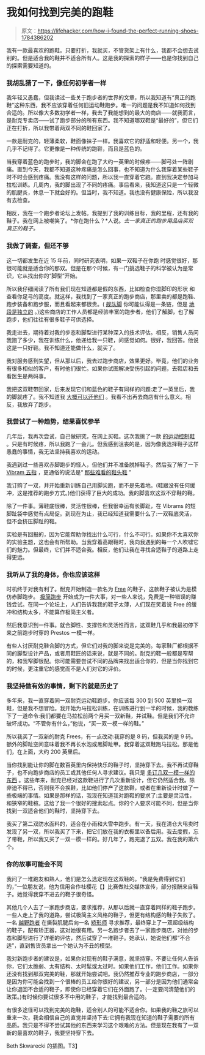 # 我如何找到完美的跑鞋

> 原文：<https://lifehacker.com/how-i-found-the-perfect-running-shoes-1784386202>

我有一款最喜欢的跑鞋。只要打折，我就买，不管货架上有什么，我都不会想去试别的。但是适合我的鞋并不适合所有人。这是我的探索的样子——也是你找到自己的探索需要知道的。



### 我胡乱猜了一下，像任何初学者一样

我年轻又愚蠢，但我读过一些关于跑步者的世界的文章，所以我知道有“真正的跑鞋”这种东西，我不应该穿着任何旧运动鞋跑步。唯一的问题是我不知道如何找到合适的。所以像大多数初学者一样，我去了我能想到的最大的商店——就我而言，是耐克专卖店——试了跑步部分的所有东西。我不知道哪双鞋是“最好的”，但它们正在打折，所以我带着两双不同的鞋回家了。

一款是耐克的，轻薄柔软，鞋面像袜子一样。我喜欢它的舒适和轻便。另一个，我几乎不记得了。它更像是一种传统的跑鞋，而且是蓝色的。

当我穿着蓝色的跑步时，我的脚会在跑了大约一英里的时候疼——脚弓处一阵剧痛。直到今天，我都不知道这种疼痛是怎么回事，也不知道为什么我穿着某些鞋子时不时会感到疼痛。我没有这样的问题，所以我一直穿着它跑。直到我决定参加马拉松训练。几周内，我的脚出现了不同的疼痛。事后看来，我知道这只是一个轻微的肌腱炎，休息一下就会好的。但当时，我不知道。我也没有健康保险，所以我没有去检查。

相反，我在一个跑步者论坛上发帖。我提到了我的训练目标，我的里程，还有我的鞋子。我在网上被嘲笑了。*你在跑什么？*人说。*去一家真正的跑步用品店买双真正的鞋子。*

### 我做了调查，但还不够

这一切都发生在近 15 年前，同时研究表明，如果一双鞋子在你跑 时感觉很好，那很可能就是适合你的那双。但是在那个时候，有一门挑选鞋子的科学被认为是常识，它从找出你的“脚型”开始。

所以我仔细阅读了所有我们现在知道都是假的东西，比如检查你湿脚印的形状 和查看你足弓的高度。就这样，我找到了一家真正的跑步商店，那里卖的都是跑鞋、跑步装备和跑步服，而且看起来都很贵。( [舰队脚](https://www.fleetfeetsports.com/) 你可能认得是一条链，但是 [地段是独立的](http://theirra.org/dealers.html) 。)这些商店的工作人员都是经验丰富的跑步者，他们了解脚，也了解跑步，他们往往有很多鞋子可供选择。

我走进去，期待着对我的步态和脚型进行某种深入的技术评估。相反，销售人员问我跑了多少，我在训练什么，他递给我一只鞋，问感觉如何。很好，我回答。他说这是一只好鞋。我不知道还能做什么，就买了。

我对服务感到失望，但从那以后，我去过跑步商店，效果更好。毕竟，他们的业务有很多相似的客户，有时他们很忙。如果你试图解决受伤引起的问题，去鞋店和去看医生是两码事。

我把这双鞋带回家，后来发现它们和蓝色的鞋子有同样的问题:走了一英里后，我的脚就疼了。我不知道我 [大概可以还他们](http://vitals.lifehacker.com/running-isn-t-cheap-1781958166) 。我看不出再去商店有什么意义。相反，我放弃了跑步。

### 我尝试了一种趋势，结果喜忧参半

几年后，我再次尝试，自己做研究，在网上买鞋。这次我挑了一款 [的运动控制鞋](https://www.shoefitter.ca/info/what-are-motion-control-stability-and-neutral-shoes/) 。只是有时候疼，所以我跑了一会儿。但我感到沮丧的是，因为像我选择鞋子这样愚蠢的事情，我无法坚持我喜欢的运动。

我遇到过一些喜欢赤脚跑步的怪人，但他们并不准备脱掉鞋子。然后我了解了一下 [Vibram 五指](https://en.wikipedia.org/wiki/Vibram_FiveFingers) ，更通俗的说法是“ [那些难看的鞋头鞋](http://regressing.deadspin.com/the-scientific-case-against-vibrams-fivefinger-running-1575132888#_ga=1.81542423.107957586.1458579463) ”

我订购了一双，并开始重新训练自己用脚尖跑，而不是先着地。(鞋跟没有任何缓冲，这是推荐的跑步方式。)他们获得了巨大的成功。我的脚喜欢这双不穿鞋的鞋。

除了一件事。薄鞋底很棒，灵活性很棒，但我很幸运有长脚趾，在 Vibrams 的短脚趾袋中感觉有点局促。到现在为止，我已经知道我需要什么了:一双鞋底灵活，但不会挤压脚趾的鞋。

实验是有回报的，因为它能帮助你找出什么可行，什么不可行。如果你不太喜欢你的实验主题，这也会有所帮助。当我穿着高跟鞋时，我向我遇到的每一个人吹嘘它们的魅力。但最终，它们并不适合我。相反，他们让我在寻找合适鞋子的道路上走得更远。

### 我听从了我的身体，你也应该这样

时机终于对我有利了。耐克开始制造一款名为 [Free](http://www.nike.com/us/en_us/c/innovation/free) 的鞋子，这款鞋子被认为是模仿赤脚跑步。 [极简跑步](https://en.wikipedia.org/wiki/Barefoot_running) 开始成为一件大事，对一些人来说，免费是一种错误的赚钱尝试。在同一个论坛上，人们告诉我我的鞋子太薄，人们现在笑着说 Free 的缓冲和结构太多，不能算作极简主义者。

然后我意识到一件事。就合脚性、支撑性和灵活性而言，这双鞋几乎和我最初停下来之前跑步时穿的 Prestos 一模一样。

有些人讨厌耐克鞋合脚的方式，但它们对我的脚来说是完美的。每家鞋厂都根据不同的脚型设计产品，或者用鞋匠的话来说，就是不同的。耐克的鞋一般都是窄帮的，和我窄脚很配。你可能需要尝试不同的品牌来找出适合你的，但是当你找到它的时候，更注重它的感觉而不是人们对它的评价。

### 我坚持做有效的事情，剩下的就是历史了

多年来，我一直穿着同一双耐克运动鞋跑步。你应该每 300 到 500 英里换一双鞋，但是我不想冒险。我开始为马拉松训练，在训练进行到一半的时候，我的教练下了一道命令:我们都要在马拉松前两个月买一双新鞋，并试鞋。但是我们不允许破坏成功。“不管你有什么，”他说，“买一双一模一样的鞋。”

所以我买了一双新的耐克 Frees，有一点改动:我穿的是 8 码，但我买的是 9 码。额外的脚趾空间意味着我不再长水泡或黑脚趾甲。我穿着这双鞋跑马拉松。那是他们，在上面，大约 200 英里后。

当你找到能让你的脚在数百英里内保持快乐的鞋子时，坚持穿下去。我不再试穿鞋子，也不向跑步商店的员工或其他任何人寻求建议。我只是 [多订几双一模一样的东西](https://lifehacker.com/shoekicker-finds-the-best-price-on-your-favorite-runnin-1728728013) 。这些年来，耐克已经对这款鞋进行了几次重新设计，但它仍然适合我。除非迫不得已，否则我不会换鞋，比如他们停产了这款鞋，或者在重新设计时做了一些极端的事情。如果是那样的话，我现在知道我对跑鞋的要求了:主要是灵活性，和狭窄的鞋楦。这给了我一个很好的搜索起点。你的个人要求可能不同，但是当你找到一双适合他们的鞋时，坚持穿下去。

我买了第二双防水面料的，适合在小雨和大雪中跑步。有一天，我在清仓大甩卖时发现了另一双，所以我买了下来，把它们放在我的衣橱里以备后用。我去度假，忘了带鞋，所以我又买了一双一模一样的。好几年了，跑完退了五双。我在我的第六个。

### 你的故事可能会不同

我问了一堆跑友和熟人，他们是怎么选定现在这双鞋的。“我是免费得到它们的，”一位朋友说，他为信用合作社樱花【】比赛做社交媒体宣传，部分报酬来自鞋子。她觉得我穿不进去的鞋子很奇怪。

其他几个人去了一家跑步商店，要求推荐，从那以后就一直穿着同样的鞋子跑步。一些人走上了我的道路，尝试极简主义风格的鞋子，但更有结构感的鞋子失败了。一名 [越野跑者](http://vitals.lifehacker.com/how-to-take-your-running-to-the-trails-for-a-more-sati-1692428030) 在撕裂肌腱后向一名 [矫形师](https://en.wikipedia.org/wiki/Orthotics) 寻求推荐，最终穿上了一双超级结构的鞋子，配有矫正器，这对她很有用。另一名跑步者去了一家跑步商店，对她的步态和脚型进行了详细的评估，然后试穿了一堆鞋子。她承认，她说他们都“不合适”，直到售货员拿出一个她认为不丑的模型。

我对新跑步者的建议是，如果你对现有的鞋子满意，就坚持穿。不要让任何人告诉你，它们太脆弱、太有结构、太时髦或太过时。如果他们工作，他们工作。如果你还没有找到那双完美的鞋，那就开始尝试吧。我仍然推荐专业的跑步商店，一部分是因为你可能会找到一个很棒的员工给你很好的建议，另一部分是因为他们通常会让你退回不合适的鞋子，即使你已经穿着它们在外面跑了。(一定要问清楚他们的政策。)有时候你要试很多不中用的鞋子，才能找到最合适的。

有很多途径可以找到完美的跑鞋，适合别人的可能不适合你。如果我的鞋之旅可以重来一次，我会相信自己的直觉并坚持下去:它拥有我现在知道的鞋子需要的所有品质。我只是不得不尝试其他的东西来学习这个艰难的方法。但是现在我有了一双新的最喜欢的鞋子，我要坚持穿下去。

Beth Skwarecki 的插图。T3】